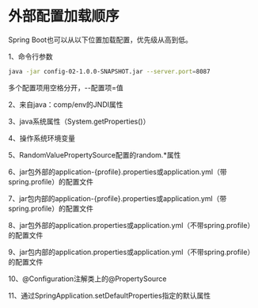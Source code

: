 # 外部配置加载顺序

Spring Boot也可以从以下位置加载配置，优先级从高到低。

1、命令行参数

```sh
java -jar config-02-1.0.0-SNAPSHOT.jar --server.port=8087
```

多个配置项用空格分开，--配置项=值

2、来自java：comp/env的JNDI属性

3、java系统属性（System.getProperties()）

4、操作系统环境变量

5、RandomValuePropertySource配置的random.*属性

6、jar包外部的application-{profile}.properties或application.yml（带spring.profile）的配置文件

7、jar包内部的application-{profile}.properties或application.yml（带spring.profile）的配置文件

8、jar包外部的application.properties或application.yml（不带spring.profile）的配置文件

9、jar包内部的application.properties或application.yml（不带spring.profile）的配置文件

10、@Configuration注解类上的@PropertySource

11、通过SpringApplication.setDefaultProperties指定的默认属性

